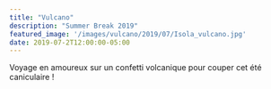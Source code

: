 ```yaml
---
title: "Vulcano"
description: "Summer Break 2019"
featured_image: '/images/vulcano/2019/07/Isola_vulcano.jpg'
date: 2019-07-2T12:00:00-05:00
---
```


Voyage en amoureux sur un confetti volcanique pour couper cet été caniculaire !
